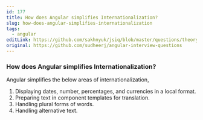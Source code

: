 ```yaml
---
id: 177
title: How does Angular simplifies Internationalization?
slug: how-does-angular-simplifies-internationalization
tags:
  - angular
editLink: https://github.com/sakhnyuk/jsiq/blob/master/questions/theory/angular/177.md
original: https://github.com/sudheerj/angular-interview-questions
---
```


### How does Angular simplifies Internationalization?

Angular simplifies the below areas of internationalization,

1. Displaying dates, number, percentages, and currencies in a local format.
2. Preparing text in component templates for translation.
3. Handling plural forms of words.
4. Handling alternative text.
